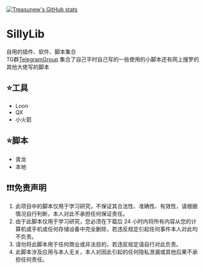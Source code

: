 [![Treasunew's GitHub stats](https://github-readme-stats.vercel.app/api?username=treasunew&show_icons=true&theme=radical)](https://github.com/anuraghazra/github-readme-stats)
# SillyLib
自用的插件、软件、脚本集合  
TG群[TelegramGroup](https://t.me/PorterTree)
集合了自己平时自己写的一些使用的小脚本还有网上搜罗的其他大佬写的脚本
## ⭐️工具
* Loon
* QX
* 小火箭
## ⭐️脚本
- 青龙
- 本地

## ❗❗❗免责声明

1. 此项目中的脚本仅用于学习研究，不保证其合法性、准确性、有效性，请根据情况自行判断，本人对此不承担任何保证责任。
2. 由于此脚本仅用于学习研究，您必须在下载后 24 小时内将所有内容从您的计算机或手机或任何存储设备中完全删除，若违反规定引起任何事件本人对此均不负责。
3. 请勿将此脚本用于任何商业或非法目的，若违反规定请自行对此负责。
4. 此脚本涉及应用与本人无关，本人对因此引起的任何隐私泄漏或其他后果不承担任何责任。